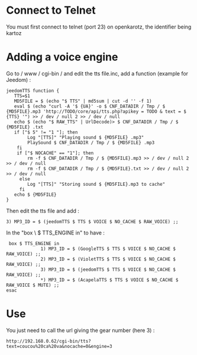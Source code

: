 Connect to Telnet 
======================

You must first connect to telnet (port 23) on openkarotz,
the identifier being kartoz

Adding a voice engine 
=========================

Go to / www / cgi-bin / and edit the tts file.inc, add a
function (example for Jeedom) :

    jeedomTTS function {
       TTS=$1
       MD5FILE = $ (echo "$ TTS" | md5sum | cut -d '' -f 1)
       eval $ (echo "curl -A '$ {UA}' -o $ CNF_DATADIR / Tmp / $ {MD5FILE}.mp3 'http://TODO/core/api/tts.php?apikey = TODO & text = $ {TTS} '") >> / dev / null 2 >> / dev / null
       echo $ (echo "$ RAW_TTS" | UrlDecode)> $ CNF_DATADIR / Tmp / $ {MD5FILE} .txt
       if ["$ 5" != "1 "]; then
            Log "[TTS]" "Playing sound $ {MD5FILE} .mp3"
            PlaySound $ CNF_DATADIR / Tmp / $ {MD5FILE} .mp3
        fi
        if ["$ NOCACHE" == "1"]; then
            rm -f $ CNF_DATADIR / Tmp / $ {MD5FILE}.mp3 >> / dev / null 2 >> / dev / null
            rm -f $ CNF_DATADIR / Tmp / $ {MD5FILE}.txt >> / dev / null 2 >> / dev / null
         else
            Log "[TTS]" "Storing sound $ {MD5FILE}.mp3 to cache"
         fi
       echo $ {MD5FILE}
    }

Then edit the tts file and add :

    3) MP3_ID = $ (jeedomTTS $ TTS $ VOICE $ NO_CACHE $ RAW_VOICE) ;;

In the "box \ $ TTS\_ENGINE in" to have :

     box $ TTS_ENGINE in
                 1) MP3_ID = $ (GoogleTTS $ TTS $ VOICE $ NO_CACHE $ RAW_VOICE) ;;
                 2) MP3_ID = $ (VioletTTS $ TTS $ VOICE $ NO_CACHE $ RAW_VOICE) ;;
                 3) MP3_ID = $ (jeedomTTS $ TTS $ VOICE $ NO_CACHE $ RAW_VOICE) ;;
                 *) MP3_ID = $ (AcapelaTTS $ TTS $ VOICE $ NO_CACHE $ RAW_VOICE $ MUTE) ;;
    esac

Use 
===========

You just need to call the url giving the gear number (here 3) :

    http://192.168.0.62/cgi-bin/tts?text=coucou%20ca%20va&nocache=0&engine=3
